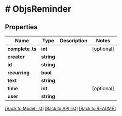 # # ObjsReminder

## Properties

Name | Type | Description | Notes
------------ | ------------- | ------------- | -------------
**complete_ts** | **int** |  | [optional] 
**creator** | **string** |  | 
**id** | **string** |  | 
**recurring** | **bool** |  | 
**text** | **string** |  | 
**time** | **int** |  | [optional] 
**user** | **string** |  | 

[[Back to Model list]](../../README.md#documentation-for-models) [[Back to API list]](../../README.md#documentation-for-api-endpoints) [[Back to README]](../../README.md)


